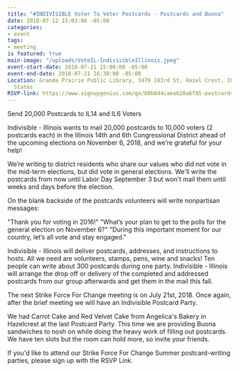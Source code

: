 ```yaml
---
title: "#INDIVISIBLE Voter To Voter Postcards - Postcards and Buona"
date: 2018-07-12 15:03:00 -05:00
categories:
- event
tags:
- meeting
is featured: true
main-image: "/uploads/VoteIL-IndivisibleIllinois.jpeg"
event-start-date: 2018-07-21 15:00:00 -05:00
event-end-date: 2018-07-21 16:30:00 -05:00
Location: Grande Prairie Public Library, 3479 183rd St, Hazel Crest, IL  60429, United
  States
RSVP-link: https://www.signupgenius.com/go/60b044caea628a6f85-postcards1
---
```


Send 20,000 Postcards to IL14 and IL6 Voters

Indivisible - Illinois wants to mail 20,000 postcards to 10,000 voters (2 postcards each) in the Illinois 14th and 6th Congressional District ahead of the upcoming elections on November 6, 2018, and we’re grateful for your help!

We’re writing to district residents who share our values who did not vote in the mid-term elections, but did vote in general elections. We'll write the postcards from now until Labor Day September 3 but won't mail them until weeks and days before the election. 

On the blank backside of the postcards volunteers will write nonpartisan messages:

"Thank you for voting in 2016!"
"What’s your plan to get to the polls for the general election on November 6?"
"During this important moment for our country, let’s all vote and stay engaged."

Indivisible - Illinois will deliver postcards, addresses, and instructions to hosts.  All we need are volunteers, stamps, pens, wine and snacks!  Ten people can write about 300 postcards during one party.  Indivisible - Illinois will arrange the drop off or delivery of the completed and addressed postcards from our group afterwards and get them in the mail this fall.

The next Strike Force For Change meeting is on July 21st, 2018. Once again, after the brief meeting we will have an Indivisible Postcard Party.

We had Carrot Cake and Red Velvet Cake from Angelica's Bakery in Hazelcrest at the last Postcard Party. This time we are providing Buona sandwiches to nosh on while doing the heavy work of filling out postcards. We have ten slots but the room can hold more, so invite your friends. 

If you'd like to attend our Strike Force For Change Summer postcard-writing parties, please sign up with the RSVP Link.  
